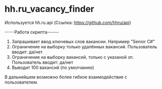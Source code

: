 # hh.ru_vacancy_finder
Используется hh.ru.api (Ссылка: https://github.com/hhru/api)

-----Работа скрипта------
1) Запрашивает ввод ключевых слов вакансии. Например "Senior C#"
2) Ограничение на выборку только удалённых вакансий. Пользователь вводит: да/нет
3) Ограничение на выборку вакансий, только с указаной зп. Пользователь вводит: да/нет
4) Выводит 100 вакансий (по умолчанию)

В дальнейшем возможно более гибкое взаимодействие с пользователем.
